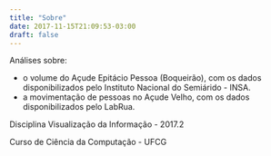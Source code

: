 ```yaml
---
title: "Sobre"
date: 2017-11-15T21:09:53-03:00
draft: false
---
```


Análises sobre:

- o volume do Açude Epitácio Pessoa (Boqueirão), com os dados disponibilizados pelo Instituto Nacional do Semiárido - INSA.
- a movimentação de pessoas no Açude Velho, com os dados disponibilizados pelo LabRua.

Disciplina Visualização da Informação - 2017.2

Curso de Ciência da Computação - UFCG

